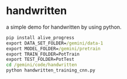 # handwritten
a simple demo for handwritten by using python.


``` cmd
pip install alive_progress
export DATA_SET_FOLDER=/gemini/data-1
export MODEL_FOLDER=/gemini/pretrain
export TRAIN_FOLDER=PotTrain
export TEST_FOLDER=PotTest
cd /gemini/code/handwritten
python handwritten_training_cnn.py
```
